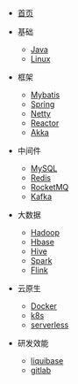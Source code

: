 - [首页]()

- 基础
    - [Java](/docs/java/)
    - [Linux](/docs/linux/)

- 框架
    - [Mybatis]()
    - [Spring](/docs/spring/)
    - [Netty]()
    - [Reactor]()
    - [Akka]()

- 中间件
    - [MySQL](/docs/mysql/)
    - [Redis](/docs/redis/)
    - [RocketMQ](/docs/rocketmq/)
    - [Kafka](/docs/kafka)

- 大数据
    - [Hadoop]()
    - [Hbase]()
    - [Hive]()
    - [Spark]()
    - [Flink]()

- 云原生
    - [Docker](/docs/docker/)
    - [k8s]()
    - [serverless]()

- 研发效能
    - [liquibase]()
    - [gitlab]()
